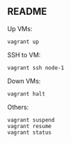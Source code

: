 ## README

Up VMs:
```
vagrant up
```

SSH to VM:
```
vagrant ssh node-1
```

Down VMs:
```
vagrant halt
```

Others:
```
vagrant suspend
vagrant resume
vagrant status
```
